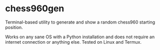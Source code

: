 chess960gen
===========

Terminal-based utility to generate and show a random chess960 starting position.

Works on any sane OS with a Python installation and does not require an internet connection or anything else. Tested on Linux and Termux.

